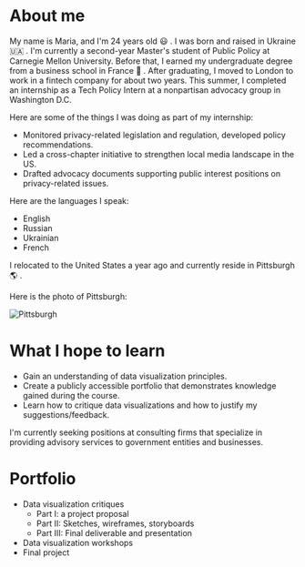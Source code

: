  # About me
 
 My name is Maria, and I'm 24 years old :smiley: . I was born and raised in Ukraine :ukraine: . I'm currently a second-year Master's student of Public Policy at Carnegie Mellon University. Before that, I earned my undergraduate degree from a business school in France :school: . After graduating, I moved to London to work in a fintech company for about two years. This summer, I completed an internship as a Tech Policy Intern at a nonpartisan advocacy group in Washington D.C. 
 
 Here are some of the things I was doing as part of my internship:
 * Monitored privacy-related legislation and regulation, developed policy recommendations.
 * Led a cross-chapter initiative to strengthen local media landscape in the US.
 * Drafted advocacy documents supporting public interest positions on privacy-related issues.
    
 Here are the languages I speak:
 * English
 * Russian
 * Ukrainian
 * French
   
 I relocated to the United States a year ago and currently reside in Pittsburgh :earth_americas: . 

 Here is the photo of Pittsburgh:

![Pittsburgh](https://cdn.britannica.com/74/65574-050-B1A02E0C/Downtown-Pittsburgh-Pennsylvania-Fort-Pitt-Bridge-Monongahela.jpg)

# What I hope to learn
+ Gain an understanding of data visualization principles.
+ Create a publicly accessible portfolio that demonstrates knowledge gained during the course.
+ Learn how to critique data visualizations and how to justify my suggestions/feedback.
  
I'm currently seeking positions at consulting firms that specialize in providing advisory services to government entities and businesses.

# Portfolio
  + Data visualization critiques
    * Part I: a project proposal
    * Part II: Sketches, wireframes, storyboards
    * Part III: Final deliverable and presentation
  + Data visualization workshops
  + Final project
